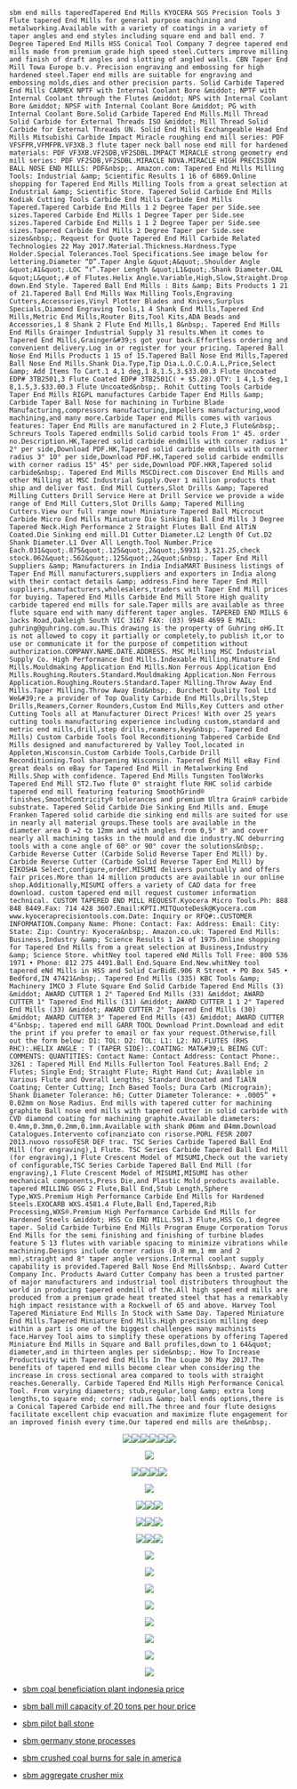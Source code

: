 
```
sbm end mills taperedTapered End Mills KYOCERA SGS Precision Tools 3 Flute tapered End Mills for general purpose machining and metalworking.Available with a variety of coatings in a variety of taper angles and end styles including square end and ball end. 7 Degree Tapered End Mills HSS Conical Tool Company 7 degree tapered end mills made from premium grade high speed steel.Cutters improve milling and finish of draft angles and slotting of angled walls. CBN Taper End Mill Towa Europe b.v. Precision engraving and embossing for high hardened steel.Taper end mills are suitable for engraving and embossing molds,dies and other precision parts. Solid Carbide Tapered End Mills CARMEX NPTF with Internal Coolant Bore &middot; NPTF with Internal Coolant through the Flutes &middot; NPS with Internal Coolant Bore &middot; NPSF with Internal Coolant Bore &middot; PG with Internal Coolant Bore.Solid Carbide Tapered End Mills.Mill Thread Solid Carbide for External Threads ISO &middot; Mill Thread Solid Carbide for External Threads UN. Solid End Mills Exchangeable Head End Mills Mitsubishi Carbide Impact Miracle roughing end mill series: PDF VFSFPR,VFMFPR.VF3XB.3 flute taper neck ball nose end mill for hardened materials: PDF VF3XB.VF2SDB,VF2SDBL.IMPACT MIRACLE strong geometry end mill series: PDF VF2SDB,VF2SDBL.MIRACLE NOVA.MIRACLE HIGH PRECISION BALL NOSE END MILLS: PDF&nbsp;. Amazon.com: Tapered End Mills Milling Tools: Industrial &amp; Scientific Results 1 16 of 6869.Online shopping for Tapered End Mills Milling Tools from a great selection at Industrial &amp; Scientific Store. Tapered Solid Carbide End Mills Kodiak Cutting Tools Carbide End Mills Carbide End Mills Tapered.Tapered Carbide End Mills 1 2 Degree Taper per Side.see sizes.Tapered Carbide End Mills 1 Degree Taper per Side.see sizes.Tapered Carbide End Mills 1 1 2 Degree Taper per Side.see sizes.Tapered Carbide End Mills 2 Degree Taper per Side.see sizes&nbsp;. Request for Quote Tapered End Mill Carbide Related Technologies 22 May 2017.Material.Thickness.Hardness.Type Holder.Special Tolerances.Tool Specifications.See image below for lettering.Diameter “D”.Taper Angle &quot;A&quot;.Shoulder Angle &quot;A1&quot;.LOC “ℓ”.Taper Length &quot;L1&quot;.Shank Diameter.OAL &quot;L&quot;.# of Flutes.Helix Angle.Variable,High,Slow,Straight.Drop down.End Style. Tapered Ball End Mills : Bits &amp; Bits Products 1 21 of 21.Tapered Ball End Mills Wax Milling Tools,Engraving Cutters,Accessories,Vinyl Plotter Blades and Knives,Surplus Specials,Diamond Engraving Tools,1 4 Shank End Mills,Tapered End Mills,Metric End Mills,Router Bits,Tool Kits,ADA Beads and Accessories,1 8 Shank 2 Flute End Mills,1 8&nbsp;. Tapered End Mills End Mills Grainger Industrial Supply 31 results.When it comes to Tapered End Mills,Grainger&#39;s got your back.Effortless ordering and convenient delivery.Log in or register for your pricing. Tapered Ball Nose End Mills Products 1 15 of 15.Tapered Ball Nose End Mills,Tapered Ball Nose End Mills.Shank Dia.Type,Tip Dia.L.O.C.O.A.L,Price,Select &amp; Add Items To Cart.1 4,1 deg,1 8,1.5,3.$33.00.3 Flute Uncoated EDP# 3TB2501,3 Flute Coated EDP# 3TB2501C( + $5.28).QTY: 1 4,1.5 deg,1 8,1.5,3.$33.00.3 Flute Uncoated&nbsp;. Rohit Cutting Tools Carbide Taper End Mills RIGPL manufactures Carbide Taper End Mills &amp; Carbide Taper Ball Nose for machining in Turbine Blade Manufacturing,compressors manufacturing,impellers manufacturing,wood machining,and many more.Carbide Taper end Mills comes with various features: Taper End Mills are manufactured in 2 Flute,3 Flute&nbsp;. Schreurs Tools Tapered endmills Solid carbid tools From 1° 45. order no.Description.HK,Tapered solid carbide endmills with corner radius 1° 2° per side,Download PDF.HK,Tapered solid carbide endmills with corner radius 3° 10° per side,Download PDF.HK,Tapered solid carbide endmills with corner radius 15° 45° per side,Download PDF.HKR,Tapered solid carbide&nbsp;. Tapered End Mills MSCDirect.com Discover End Mills and other Milling at MSC Industrial Supply.Over 1 million products that ship and deliver fast. End Mill Cutters,Slot Drills &amp; Tapered Milling Cutters Drill Service Here at Drill Service we provide a wide range of End Mill Cutters,Slot Drills &amp; Tapered Milling Cutters.View our full range now! Miniature Tapered Ball Microcut Carbide Micro End Mills Miniature Die Sinking Ball End Mills 3 Degree Tapered Neck.High Performance 2 Straight Flutes Ball End AlTiN Coated.Die Sinking end mill.D1 Cutter Diameter.L2 Length Of Cut.D2 Shank Diameter.L1 Over All Length.Tool Number.Price Each.031&quot;.875&quot;.125&quot;,2&quot;,59931 3,$21.25,check stock.062&quot;.562&quot;.125&quot;,2&quot;&nbsp;. Taper End Mill Suppliers &amp; Manufacturers in India IndiaMART Business listings of Taper End Mill manufacturers,suppliers and exporters in India along with their contact details &amp; address.Find here Taper End Mill suppliers,manufacturers,wholesalers,traders with Taper End Mill prices for buying. Tapered End Mills Carbide End Mill Store High quality carbide tapered end mills for sale.Taper mills are available as three flute square end with many different taper angles. TAPERED END MILLS 6 Jacks Road,Oakleigh South VIC 3167 FAX: (03) 9948 4699 E MAIL: guhring@guhring.com.au.This drawing is the property of Guhring oHG.It is not allowed to copy it partially or completely,to publish it,or to use or communicate it for the purpose of competition without authorization.COMPANY.NAME.DATE.ADDRESS. MSC Milling MSC Industrial Supply Co. High Performance End Mills.Indexable Milling.Minature End Mills.Mouldmaking Application End Mills.Non Ferrous Application End Mills.Roughing.Routers.Standard.Mouldmaking Application.Non Ferrous Application.Roughing.Routers.Standard.Taper Milling.Throw Away End Mills.Taper Milling.Throw Away End&nbsp;. Burchett Quality Tool Ltd We&#39;re a provider of Top Quality Carbide End Mills,Drills,Step Drills,Reamers,Corner Rounders,Custom End Mills,Key Cutters and other Cutting Tools all at Manufacturer Direct Prices! With over 25 years cutting tools manufacturing experience including custom,standard and metric end mills,drill,step drills,reamers,key&nbsp;. Tapered End Mills) Custom Carbide Tools Tool Reconditioning Tabpered Carbide End Mills designed and manufacturered by Valley Tool,located in Appleton,Wisconsin.Custom Carbide Tools,Carbide Drill Reconditioning.Tool sharpening Wisconsin. Tapered End Mill eBay Find great deals on eBay for Tapered End Mill in Metalworking End Mills.Shop with confidence. Tapered End Mills Tungsten ToolWorks Tapered End Mill ST2.Two flute 0° straight flute RHC solid carbide tapered end mill featuring featuring SmoothGrind® finishes,SmoothContricity® tolerances and premium Ultra Grain® carbide substrate. Tapered Solid Carbide Die Sinking End Mills and. Emuge Franken Tapered solid carbide die sinking end mills are suited for use in nearly all material groups.These tools are available in the diameter area D =2 to 12mm and with angles from 0,5° 8° and cover nearly all machining tasks in the mould and die industry.NC deburring tools with a cone angle of 60° or 90° cover the solutions&nbsp;. Carbide Reverse Cutter (Carbide Solid Reverse Taper End Mill) by. Carbide Reverse Cutter (Carbide Solid Reverse Taper End Mill) by EIKOSHA Select,configure,order.MISUMI delivers punctually and offers fair prices.More than 14 million products are available in our online shop.Additionally,MISUMI offers a variety of CAD data for free download. custom tapered end mill request customer information technical. CUSTOM TAPERED END MILL REQUEST.Kyocera Micro Tools.Ph: 888 848 8449.Fax: 714 428 3607.Email:KPTI.MITQuoteDesk@Kyocera.com www.kyoceraprecisiontools.com.Date: Inquiry or RFQ#:.CUSTOMER INFORMATION.Company Name: Phone: Contact: Fax: Address: Email: City: State: Zip: Country: Kyocera&nbsp;. Amazon.co.uk: Tapered End Mills: Business,Industry &amp; Science Results 1 24 of 1975.Online shopping for Tapered End Mills from a great selection at Business,Industry &amp; Science Store. whitNey tool tapered eNd Mills Toll Free: 800 536 1971 • Phone: 812 275 4491.Ball End.Square End.New.whitNey tool tapered eNd Mills in HSS and Solid CarBidE.906 R Street • PO Box 545 • Bedford,IN 47421&nbsp;. Tapered End Mills (335) KBC Tools &amp; Machinery IMCO 3 Flute Square End Solid Carbide Tapered End Mills (3) &middot; AWARD CUTTER 1 2° Tapered End Mills (33) &middot; AWARD CUTTER 1° Tapered End Mills (31) &middot; AWARD CUTTER 1 1 2° Tapered End Mills (33) &middot; AWARD CUTTER 2° Tapered End Mills (30) &middot; AWARD CUTTER 3° Tapered End Mills (43) &middot; AWARD CUTTER 4°&nbsp;. tapered end mill GARR TOOL Download Print.Download and edit the print if you prefer to email or fax your request.Otherwise,fill out the form below: D1: TOL: D2: TOL: L1: L2: NO.FLUTES (RHS RHC):.HELIX ANGLE : T (TAPER SIDE):.COATING: MAT&#39;L BEING CUT: COMMENTS: QUANTITIES: Contact Name: Contact Address: Contact Phone:. 3261 : Tapered Mill End Mills Fullerton Tool Features.Ball End; 2 Flutes; Single End; Straight Flute; Right Hand Cut; Available in Various Flute and Overall Lengths; Standard Uncoated and TiAlN Coating; Center Cutting; Inch Based Tools; Dura Carb (Micrograin); Shank Diameter Tolerance: h6; Cutter Diameter Tolerance: + .0005” + 0.02mm on Nose Radius. End mills with tapered cutter for machining graphite Ball nose end mills with tapered cutter in solid carbide with CVD diamond coating for machining graphite.Available diameters: 0.4mm,0.3mm,0.2mm,0.1mm.Available with shank Ø6mm and Ø4mm.Download Catalogues.Intervento cofinanziato con risorse.PORL FESR 2007 2013.nuovo rossoFESR DEF trac. TSC Series Carbide Tapered Ball End Mill (for engraving),1 Flute. TSC Series Carbide Tapered Ball End Mill (for engraving),1 Flute Crescent Model of MISUMI,Check out the variety of configurable,TSC Series Carbide Tapered Ball End Mill (for engraving),1 Flute Crescent Model of MISUMI,MISUMI has other mechanical components,Press Die,and Plastic Mold products available. tapered MILLING OSG 2 Flute,Ball End,Stub Length,Sphere Type,WXS.Premium High Performance Carbide End Mills for Hardened Steels.EXOCARB WXS.4581.4 Flute,Ball End,Tapered,Rib Processing,WXS®.Premium High Performance Carbide End Mills for Hardened Steels &middot; HSS Co END MILL.591.3 Flute,HSS Co,1 degree taper. Solid Carbide Turbine End Mills Program Emuge Corporation Torus End Mills for the semi finishing and finishing of turbine blades feature 5 13 flutes with variable spacing to minimize vibrations while machining.Designs include corner radius (0.8 mm,1 mm and 2 mm),straight and 8° taper angle versions.Internal coolant supply capability is provided.Tapered Ball Nose End Mills&nbsp;. Award Cutter Company Inc. Products Award Cutter Company has been a trusted partner of major manufacturers and industrial tool distributers throughout the world in producing tapered endmill of the.All high speed end mills are produced from a premium grade heat treated steel that has a remarkably high impact resistance with a Rockwell of 65 and above. Harvey Tool Tapered Miniature End Mills In Stock with Same Day. Tapered Miniature End Mills.Tapered Miniature End Mills.High precision milling deep within a part is one of the biggest challenges many machinists face.Harvey Tool aims to simplify these operations by offering Tapered Miniature End Mills in Square and Ball profiles,down to 1 64&quot; diameter,and in thirteen angles per side&nbsp;. How To Increase Productivity with Tapered End Mills In The Loupe 30 May 2017.The benefits of tapered end mills become clear when considering the increase in cross sectional area compared to tools with straight reaches.Generally. Carbide Tapered End Mills High Performance Conical Tool. From varying diameters; stub,regular,long &amp; extra long lengths,to square end; corner radius &amp; ball ends options,there is a Conical Tapered Carbide end mill.The three and four flute designs facilitate excellent chip evacuation and maximize flute engagement for an improved finish every time.Our tapered end mills are the&nbsp;. 
```

<div align="center">
  
<a rel="nofollow" href="https://m.shibang-china.com?f=github&k=sbm+end+mills+tapered"><img src="https://static.shibang-china.com/en/l.png"></a><img src="https://static.shibang-china.com/en/hw.png"><a rel="nofollow" href="https://m.shibang-china.com/product/?f=github&k=sbm+end+mills+tapered"><img src="https://static.shibang-china.com/en/p.png"></a><a rel="nofollow" href="https://m.shibang-china.com/cases/?f=github&k=sbm+end+mills+tapered"><img src="https://static.shibang-china.com/en/c.png"></a><a rel="nofollow" href="https://m.shibang-china.com/news/?f=github&k=sbm+end+mills+tapered"><img src="https://static.shibang-china.com/en/n.png"></a><a rel="nofollow" href="https://m.shibang-china.com?f=github&k=sbm+end+mills+tapered"><img src="https://static.shibang-china.com/en/m.png"></a>

<a rel="nofollow" href="https://m.shibang-china.com/product/?f=github&k=sbm+end+mills+tapered"><img src="https://static.shibang-china.com/en/b.jpg"></a>
  
<a rel="nofollow" href="https://m.shibang-china.com/solution-aggregate.html?f=github&k=sbm+end+mills+tapered"><img src="https://static.shibang-china.com/en/a.jpg"></a><a rel="nofollow" href="https://m.shibang-china.com/solution-mine.html?f=github&k=sbm+end+mills+tapered"><img src="https://static.shibang-china.com/en/m.jpg"></a><a rel="nofollow" href="https://m.shibang-china.com/solution-mill.html?f=github&k=sbm+end+mills+tapered"><img src="https://static.shibang-china.com/en/g.jpg"></a><a rel="nofollow" href="https://m.shibang-china.com/solution-epc.html?f=github&k=sbm+end+mills+tapered"><img src="https://static.shibang-china.com/en/e.jpg"></a>

<a rel="nofollow" href="https://m.shibang-china.com/product/?f=github&k=sbm+end+mills+tapered"><img src="https://static.shibang-china.com/en/a-p.png"></a>

<a rel="nofollow" href="https://m.shibang-china.com/product/crusher/c6x.html?f=github&k=sbm+end+mills+tapered"><img src="https://static.shibang-china.com/en/j.jpg"></a><a rel="nofollow" href="https://m.shibang-china.com/product/crusher/ci5x.html?f=github&k=sbm+end+mills+tapered"><img src="https://static.shibang-china.com/en/i.jpg"></a><a rel="nofollow" href="https://m.shibang-china.com/product/crusher/hst.html?f=github&k=sbm+end+mills+tapered"><img src="https://static.shibang-china.com/en/c.jpg"></a>

<a rel="nofollow" href="https://m.shibang-china.com/product/mill/mtw.html?f=github&k=sbm+end+mills+tapered"><img src="https://static.shibang-china.com/en/mtw.jpg"></a><a rel="nofollow" href="https://m.shibang-china.com/product/mill/scm.html?f=github&k=sbm+end+mills+tapered"><img src="https://static.shibang-china.com/en/scm.jpg"></a><a rel="nofollow" href="https://m.shibang-china.com/product/mill/lm.html?f=github&k=sbm+end+mills+tapered"><img src="https://static.shibang-china.com/en/lm.jpg"></a>

<a rel="nofollow" href="https://m.shibang-china.com/product/sand/vsi6x.html?f=github&k=sbm+end+mills+tapered"><img src="https://static.shibang-china.com/en/6x.jpg"></a><a rel="nofollow" href="https://m.shibang-china.com/product/sand/vu.html?f=github&k=sbm+end+mills+tapered"><img src="https://static.shibang-china.com/en/vu.jpg"></a><a rel="nofollow" href="https://m.shibang-china.com/product/mobile/klun.html?f=github&k=sbm+end+mills+tapered"><img src="https://static.shibang-china.com/en/k.jpg"></a>

<a rel="nofollow" href="https://m.shibang-china.com/cases/?f=github&k=sbm+end+mills+tapered"><img src="https://static.shibang-china.com/en/case.png"></a>

<a rel="nofollow" href="https://m.shibang-china.com/cases/aggregate/202.html?f=github&k=sbm+end+mills+tapered"><img src="https://static.shibang-china.com/en/c-1.jpg"></a>

<a rel="nofollow" href="https://m.shibang-china.com/cases/aggregate/203.html?f=github&k=sbm+end+mills+tapered"><img src="https://static.shibang-china.com/en/c-2.jpg"></a>

<a rel="nofollow" href="https://m.shibang-china.com/cases/mill/123.html?f=github&k=sbm+end+mills+tapered"><img src="https://static.shibang-china.com/en/c-3.jpg"></a>

<a rel="nofollow" href="https://m.shibang-china.com/contact_us.html?f=github&k=sbm+end+mills+tapered"><img src="https://static.shibang-china.com/en/contact.png"></a>

<a rel="nofollow" href="https://swt.shibang-china.com/?f=github&k=sbm+end+mills+tapered"><img src="https://static.shibang-china.com/en/chat.png"></a>

<a rel="nofollow" href="https://whatsapp.shibangsoft.com/WhatsApp.php?f=github&k=sbm+end+mills+tapered"><img src="https://static.shibang-china.com/en/whatsapp.png"></a>

<a rel="nofollow" href="https://m.shibang-china.com/?f=github&k=sbm+end+mills+tapered"><img src="https://static.shibang-china.com/en/website.png"></a>

</div>


* [sbm coal beneficiation plant indonesia price](sbm%20coal%20beneficiation%20plant%20indonesia%20price.md)

* [sbm ball mill capacity of 20 tons per hour price](sbm%20ball%20mill%20capacity%20of%2020%20tons%20per%20hour%20price.md)

* [sbm pilot ball stone](sbm%20pilot%20ball%20stone.md)

* [sbm germany stone processes](sbm%20germany%20stone%20processes.md)

* [sbm crushed coal burns for sale in america](sbm%20crushed%20coal%20burns%20for%20sale%20in%20america.md)

* [sbm aggregate crusher mix](sbm%20aggregate%20crusher%20mix.md)